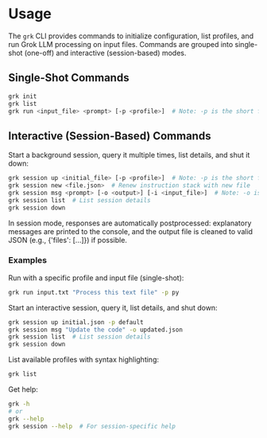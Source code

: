 # Usage

The `grk` CLI provides commands to initialize configuration, list profiles, and run Grok LLM processing on input files. Commands are grouped into single-shot (one-off) and interactive (session-based) modes.

## Single-Shot Commands

```bash
grk init 
grk list
grk run <input_file> <prompt> [-p <profile>]  # Note: -p is the short form for --profile
```

## Interactive (Session-Based) Commands

Start a background session, query it multiple times, list details, and shut it down:

```bash
grk session up <initial_file> [-p <profile>]  # Note: -p is the short form for --profile
grk session new <file.json>  # Renew instruction stack with new file
grk session msg <prompt> [-o <output>] [-i <input_file>]  # Note: -o is short for --output, -i is short for --input
grk session list  # List session details
grk session down
```

In session mode, responses are automatically postprocessed: explanatory messages are printed to the console, and the output file is cleaned to valid JSON (e.g., {'files': [...]}) if possible.

### Examples

Run with a specific profile and input file (single-shot):

```bash
grk run input.txt "Process this text file" -p py
```

Start an interactive session, query it, list details, and shut down:

```bash
grk session up initial.json -p default
grk session msg "Update the code" -o updated.json
grk session list  # List session details
grk session down
```

List available profiles with syntax highlighting:

```bash
grk list
```

Get help:

```bash
grk -h
# or
grk --help
grk session --help  # For session-specific help
```







